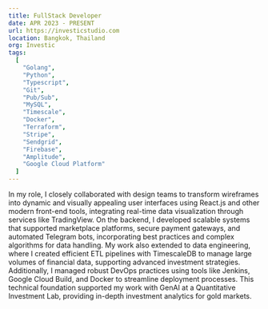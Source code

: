 ```yaml
---
title: FullStack Developer
date: APR 2023 - PRESENT
url: https://investicstudio.com
location: Bangkok, Thailand
org: Investic
tags:
  [
    "Golang",
    "Python",
    "Typescript",
    "Git",
    "Pub/Sub",
    "MySQL",
    "Timescale",
    "Docker",
    "Terraform",
    "Stripe",
    "Sendgrid",
    "Firebase",
    "Amplitude",
    "Google Cloud Platform"
  ]
---
```


In my role, I closely collaborated with design teams to transform wireframes into dynamic and visually appealing user interfaces using React.js and other modern front-end tools, integrating real-time data visualization through services like TradingView. On the backend, I developed scalable systems that supported marketplace platforms, secure payment gateways, and automated Telegram bots, incorporating best practices and complex algorithms for data handling. My work also extended to data engineering, where I created efficient ETL pipelines with TimescaleDB to manage large volumes of financial data, supporting advanced investment strategies. Additionally, I managed robust DevOps practices using tools like Jenkins, Google Cloud Build, and Docker to streamline deployment processes. This technical foundation supported my work with GenAI at a Quantitative Investment Lab, providing in-depth investment analytics for gold markets.

